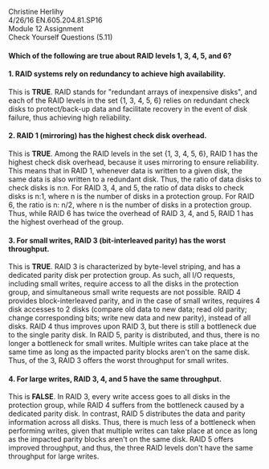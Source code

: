 
  Christine Herlihy               
  4/26/16 EN.605.204.81.SP16    
  Module 12 Assignment            
  Check Yourself Questions (5.11) 

#### Which of the following are true about RAID levels 1, 3, 4, 5, and 6?

#### 1. RAID systems rely on redundancy to achieve high availability.
This is **TRUE**. RAID stands for "redundant arrays of inexpensive disks", and
each of the RAID levels in the set {1, 3, 4, 5, 6} relies on redundant check
disks to protect/back-up data and facilitate recovery in the event of
disk failure, thus achieving high reliability.

#### 2. RAID 1 (mirroring) has the highest check disk overhead.
This is **TRUE**. Among the RAID levels in the set {1, 3, 4, 5, 6}, RAID 1 has
the highest check disk overhead, because it uses mirroring to ensure
reliability. This means that in RAID 1, whenever data is written to a given
disk, the same data is also written to a redundant disk. Thus, the ratio of
data disks to check disks is n:n. For RAID 3, 4, and 5, the ratio of data disks
to check disks is n:1, where n is the number of disks in a protection
group. For RAID 6, the ratio is n: n/2, where n is the number of disks in a
protection group. Thus, while RAID 6 has twice the overhead of RAID 3, 4,
and 5, RAID 1 has the highest overhead of the group.


#### 3. For small writes, RAID 3 (bit-interleaved parity) has the worst throughput.
This is **TRUE**. RAID 3 is characterized by byte-level striping, and has a
dedicated parity disk per protection group. As such, all I/O requests,
including small writes, require access to all the disks in the protection
group, and simultaneous small write requests are not possible. RAID 4
provides block-interleaved parity, and in the case of small writes, requires
4 disk accesses to 2 disks (compare old data to new data; read old parity;
change corresponding bits; write new data and new parity), instead of all
disks. RAID 4 thus improves upon RAID 3, but there is still a bottleneck due
to the single parity disk. In RAID 5, parity is distributed, and thus,
there is no longer a bottleneck for small writes. Multiple writes
can take place at the same time as long as the impacted parity blocks aren't
on the same disk. Thus, of the 3, RAID 3 offers the worst throughput for
small writes.

#### 4. For large writes, RAID 3, 4, and 5 have the same throughput.
This is **FALSE**. In RAID 3, every write access goes to all disks in the
protection group, while RAID 4 suffers from the bottleneck caused by a
dedicated parity disk. In contrast, RAID 5 distributes the data and parity
information across all disks. Thus, there is much less of a bottleneck when
performing writes, given that multiple writes can take place at once as long
as the impacted parity blocks aren't on the same disk. RAID 5 offers
improved throughput, and thus, the three RAID levels don't have the same
throughput for large writes. 
